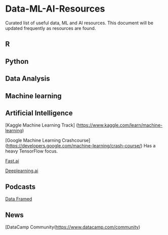 # Data-ML-AI-Resources
Curated list of useful data, ML and AI resources. This document will be updated frequently as resources are found.

## R

## Python

## Data Analysis

## Machine learning

## Artificial Intelligence

[Kaggle Machine Learning Track] (https://www.kaggle.com/learn/machine-learning)

[Google Machine Learning Crashcourse] (https://developers.google.com/machine-learning/crash-course/)
Has a heavy TensorFlow focus.

[Fast.ai](http://www.fast.ai/)

[Deeplearning.ai](https://www.deeplearning.ai/)

## Podcasts

[Data Framed](https://www.datacamp.com/community/podcast)

## News

[DataCamp Community(https://www.datacamp.com/community)
